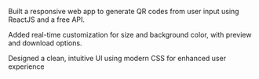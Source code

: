 Built a responsive web app to generate QR codes from user input using ReactJS and a free API.

Added real-time customization for size and background color, with preview and download options.

Designed a clean, intuitive UI using modern CSS for enhanced user experience
